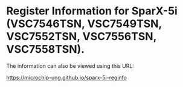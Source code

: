 # Register Information for SparX-5i (VSC7546TSN, VSC7549TSN, VSC7552TSN, VSC7556TSN, VSC7558TSN).
The information can also be viewed using this URL:

https://microchip-ung.github.io/sparx-5i-reginfo
